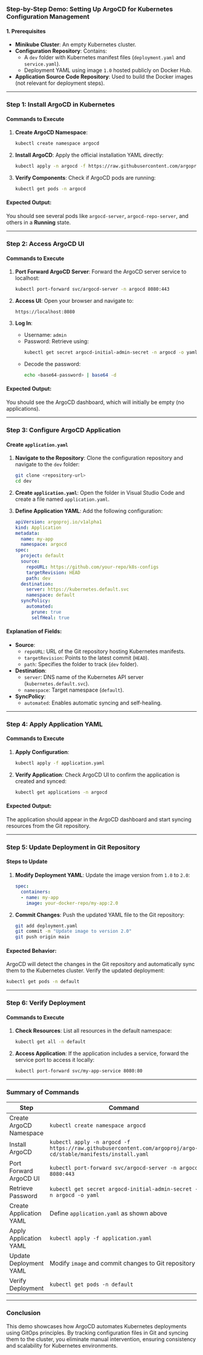 ### **Step-by-Step Demo: Setting Up ArgoCD for Kubernetes Configuration Management**

#### **1. Prerequisites**
- **Minikube Cluster**: An empty Kubernetes cluster.
- **Configuration Repository**: Contains:
  - A `dev` folder with Kubernetes manifest files (`deployment.yaml` and `service.yaml`).
  - Deployment YAML using image `1.0` hosted publicly on Docker Hub.
- **Application Source Code Repository**: Used to build the Docker images (not relevant for deployment steps).

---

### **Step 1: Install ArgoCD in Kubernetes**

#### **Commands to Execute**
1. **Create ArgoCD Namespace**:
   ```bash
   kubectl create namespace argocd
   ```

2. **Install ArgoCD**:
   Apply the official installation YAML directly:
   ```bash
   kubectl apply -n argocd -f https://raw.githubusercontent.com/argoproj/argo-cd/stable/manifests/install.yaml
   ```

3. **Verify Components**:
   Check if ArgoCD pods are running:
   ```bash
   kubectl get pods -n argocd
   ```

#### **Expected Output**:
You should see several pods like `argocd-server`, `argocd-repo-server`, and others in a **Running** state.

---

### **Step 2: Access ArgoCD UI**

#### **Commands to Execute**
1. **Port Forward ArgoCD Server**:
   Forward the ArgoCD server service to localhost:
   ```bash
   kubectl port-forward svc/argocd-server -n argocd 8080:443
   ```

2. **Access UI**:
   Open your browser and navigate to:
   ```
   https://localhost:8080
   ```

3. **Log In**:
   - Username: `admin`
   - Password: Retrieve using:
     ```bash
     kubectl get secret argocd-initial-admin-secret -n argocd -o yaml
     ```
   - Decode the password:
     ```bash
     echo <base64-password> | base64 -d
     ```

#### **Expected Output**:
You should see the ArgoCD dashboard, which will initially be empty (no applications).

---

### **Step 3: Configure ArgoCD Application**

#### **Create `application.yaml`**
1. **Navigate to the Repository**:
   Clone the configuration repository and navigate to the `dev` folder:
   ```bash
   git clone <repository-url>
   cd dev
   ```

2. **Create `application.yaml`**:
   Open the folder in Visual Studio Code and create a file named `application.yaml`.

3. **Define Application YAML**:
   Add the following configuration:
   ```yaml
   apiVersion: argoproj.io/v1alpha1
   kind: Application
   metadata:
     name: my-app
     namespace: argocd
   spec:
     project: default
     source:
       repoURL: https://github.com/your-repo/k8s-configs
       targetRevision: HEAD
       path: dev
     destination:
       server: https://kubernetes.default.svc
       namespace: default
     syncPolicy:
       automated:
         prune: true
         selfHeal: true
   ```

#### **Explanation of Fields**:
- **Source**:
  - `repoURL`: URL of the Git repository hosting Kubernetes manifests.
  - `targetRevision`: Points to the latest commit (`HEAD`).
  - `path`: Specifies the folder to track (`dev` folder).
- **Destination**:
  - `server`: DNS name of the Kubernetes API server (`kubernetes.default.svc`).
  - `namespace`: Target namespace (`default`).
- **SyncPolicy**:
  - `automated`: Enables automatic syncing and self-healing.

---

### **Step 4: Apply Application YAML**

#### **Commands to Execute**
1. **Apply Configuration**:
   ```bash
   kubectl apply -f application.yaml
   ```

2. **Verify Application**:
   Check ArgoCD UI to confirm the application is created and synced:
   ```bash
   kubectl get applications -n argocd
   ```

#### **Expected Output**:
The application should appear in the ArgoCD dashboard and start syncing resources from the Git repository.

---

### **Step 5: Update Deployment in Git Repository**

#### **Steps to Update**
1. **Modify Deployment YAML**:
   Update the image version from `1.0` to `2.0`:
   ```yaml
   spec:
     containers:
     - name: my-app
       image: your-docker-repo/my-app:2.0
   ```

2. **Commit Changes**:
   Push the updated YAML file to the Git repository:
   ```bash
   git add deployment.yaml
   git commit -m "Update image to version 2.0"
   git push origin main
   ```

#### **Expected Behavior**:
ArgoCD will detect the changes in the Git repository and automatically sync them to the Kubernetes cluster. Verify the updated deployment:
```bash
kubectl get pods -n default
```

---

### **Step 6: Verify Deployment**

#### **Commands to Execute**
1. **Check Resources**:
   List all resources in the default namespace:
   ```bash
   kubectl get all -n default
   ```

2. **Access Application**:
   If the application includes a service, forward the service port to access it locally:
   ```bash
   kubectl port-forward svc/my-app-service 8080:80
   ```

---

### **Summary of Commands**

| **Step**                     | **Command**                                                                 |
|------------------------------|-----------------------------------------------------------------------------|
| Create ArgoCD Namespace       | `kubectl create namespace argocd`                                          |
| Install ArgoCD                | `kubectl apply -n argocd -f https://raw.githubusercontent.com/argoproj/argo-cd/stable/manifests/install.yaml` |
| Port Forward ArgoCD UI        | `kubectl port-forward svc/argocd-server -n argocd 8080:443`                |
| Retrieve Password             | `kubectl get secret argocd-initial-admin-secret -n argocd -o yaml`         |
| Create Application YAML       | Define `application.yaml` as shown above                                  |
| Apply Application YAML        | `kubectl apply -f application.yaml`                                        |
| Update Deployment YAML        | Modify `image` and commit changes to Git repository                       |
| Verify Deployment             | `kubectl get pods -n default`                                             |

---

### **Conclusion**
This demo showcases how ArgoCD automates Kubernetes deployments using GitOps principles. By tracking configuration files in Git and syncing them to the cluster, you eliminate manual intervention, ensuring consistency and scalability for Kubernetes environments.
